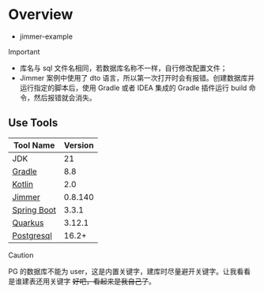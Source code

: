 # Overview

- jimmer-example

> [!IMPORTANT]
> - 库名与 sql 文件名相同，若数据库名称不一样，自行修改配置文件；
> - Jimmer 案例中使用了 dto 语言，所以第一次打开时会有报错。创建数据库并运行指定的脚本后，使用 Gradle 或者 IDEA 集成的 Gradle 插件运行 build 命令，然后报错就会消失。

## Use Tools

| Tool Name                                              | Version |
|--------------------------------------------------------|---------|
| JDK                                                    | 21      |
| [Gradle](https://gradle.org)                           | 8.8     |
| [Kotlin](https://kotlinlang.org/)                      | 2.0     |
| [Jimmer](https://babyfish-ct.github.io/jimmer-doc/zh/) | 0.8.140 |
| [Spring Boot](https://spring.io/projects/spring-boot)  | 3.3.1   |
| [Quarkus](https://quarkus.io/)                         | 3.12.1  |
| [Postgresql](https://www.postgresql.org)               | 16.2+   |

> [!CAUTION]
> PG 的数据库不能为 user，这是内置关键字，建库时尽量避开关键字。让我看看是谁建表还用关键字 ~~好吧，看起来是我自己了~~。
